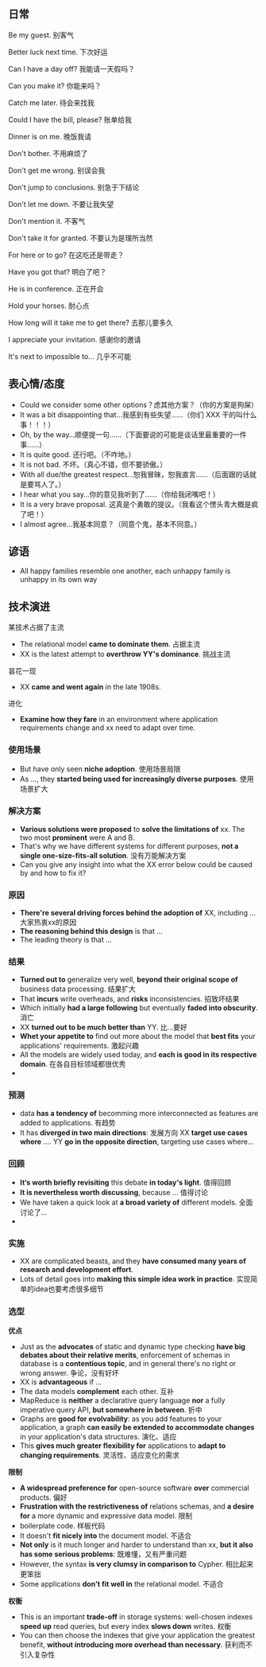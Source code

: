 ## 日常

Be my guest. 别客气

Better luck next time. 下次好运



Can I have a day off? 我能请一天假吗？

Can you make it? 你能来吗？

Catch me later. 待会来找我

Could I have the bill, please? 账单给我



Dinner is on me. 晚饭我请

Don't bother. 不用麻烦了

Don't get me wrong. 别误会我

Don't jump to conclusions. 别急于下结论

Don't let me down. 不要让我失望

Don't mention it. 不客气

Don't take it for granted. 不要认为是理所当然



For here or to go? 在这吃还是带走？



Have you got that? 明白了吧？

He is in conference. 正在开会

Hold your horses. 耐心点

How long will it take me to get there? 去那儿要多久



I appreciate your invitation. 感谢你的邀请

It's next to impossible to... 几乎不可能



## 表心情/态度

- Could we consider some other options？虑其他方案？（你的方案是狗屎）
- It was a bit disappointing that…我感到有些失望……（你们 XXX 干的叫什么事！！！）
- Oh, by the way…顺便提一句……（下面要说的可能是谈话里最重要的一件事……）
- It is quite good. 还行吧。（不咋地。）
- It is not bad. 不坏。（真心不错，但不要骄傲。）
- With all due/the greatest respect…恕我冒昧，恕我直言……（后面跟的话就是要骂人了。）
- I hear what you say…你的意见我听到了……（你给我闭嘴吧！）
- It is a very brave proposal. 这真是个勇敢的提议。（我看这个愣头青大概是疯了吧！）
- I almost agree…我基本同意？（同意个鬼，基本不同意。）



## 谚语

- All happy families resemble one another, each unhappy family is unhappy in its own way







## 技术演进

某技术占据了主流

- The relational model **came to dominate them**. 占据主流
- XX is the latest attempt to **overthrow YY's dominance**. 挑战主流



昙花一现

- XX **came and went again** in the late 1908s.



进化

- **Examine how they fare** in an environment where application requirements change and xx need to adapt over time. 



### 使用场景

- But have only seen **niche adoption**. 使用场景局限
- As ..., they **started being used for increasingly diverse purposes**.  使用场景扩大



### 解决方案

- **Various solutions were proposed** to **solve the limitations of** xx. The two most **prominent** were A and B. 
- That's why we have different systems for different purposes, **not a single one-size-fits-all solution**. 没有万能解决方案
- Can you give any insight into what the XX error below could be caused by and how to fix it?



### 原因

- **There're several driving forces behind the adoption of** XX, including ...  大家热衷xx的原因
- **The reasoning behind this design** is that ... 
- The leading theory is that ...



### 结果

- **Turned out to** generalize very well, **beyond their original scope of** business data processing. 结果扩大
- That **incurs** write overheads, and **risks** inconsistencies. 招致坏结果
- Which initially **had a large following** but eventually **faded into obscurity**. 消亡
- XX **turned out to be much better than** YY. 比...要好
- **Whet your appetite to** find out more about the model that **best fits** your applications' requirements. 激起兴趣
- All the models are widely used today, and **each is good in its respective domain**. 在各自目标领域都很优秀
- 





### 预测

- data **has a tendency of** becomming more interconnected as features are added to applications. 有趋势
- It has **diverged in two main directions**: 发展方向
  XX **target use cases where** ....
  YY **go in the opposite direction**, targeting use cases where... 



### 回顾

- **It‘s worth briefly revisiting** this debate **in today's light**. 值得回顾 
- **It is nevertheless worth discussing**, because ... 值得讨论
- We have taken a quick look at **a broad variety of** different models. 全面讨论了...
- 



### 实施

- XX are complicated beasts, and they **have consumed many years of research and development effort**.
- Lots of detail goes into **making this simple idea work in practice**. 实现简单的idea也要考虑很多细节



### 选型

**优点**

- Just as the **advocates** of static and dynamic type checking **have big debates about their relative merits**, enforcement of schemas in database is a **contentious topic**, and in general there's no right or wrong answer. 争论，没有好坏
- XX is **advantageous** if ... 
- The data models **complement** each other. 互补
- MapReduce is **neither** a declarative query language **nor** a fully imperative query API, **but somewhere in between**. 折中
- Graphs are **good for evolvability**: as you add features to your application, a graph **can easily be extended to accommodate changes** in your application's data structures. 演化、适应
- This **gives much greater flexibility for** applications to **adapt to changing requirements**. 灵活性、适应变化的需求



**限制**

- **A widespread preference for** open-source software **over** commercial products. 偏好
- **Frustration with the restrictiveness of** relations schemas, and **a desire for** a more dynamic and expressive data model. 限制
- boilerplate code. 样板代码
- It doesn't **fit nicely into** the document model. 不适合
- **Not only** is it much longer and harder to understand than xx, **but it also has some serious problems**: 既难懂，又有严重问题
- However, the syntax **is very clumsy in comparison to** Cypher. 相比起来更笨拙
- Some applications **don't fit well in** the relational model. 不适合



**权衡**

- This is an important **trade-off** in storage systems: well-chosen indexes **speed up**  read queries, but every index **slows down** writes. 权衡
- You can then choose the indexes that give your application the greatest benefit, **without introducing more overhead than necessary**. 获利而不引入复杂性

